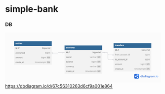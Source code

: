 # simple-bank

### DB

![image](./assets/db-diagram.png)
https://dbdiagram.io/d/67c56310263d6cf9a001e864
